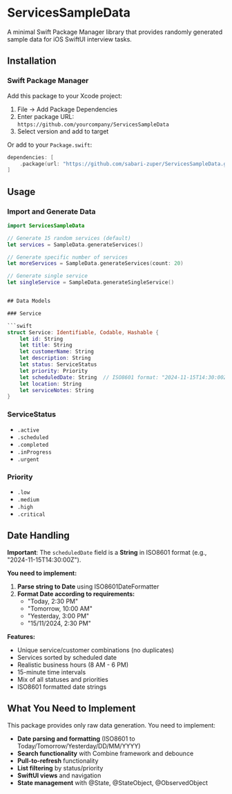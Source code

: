 # ServicesSampleData

A minimal Swift Package Manager library that provides randomly generated sample data for iOS SwiftUI interview tasks.

## Installation

### Swift Package Manager

Add this package to your Xcode project:

1. File → Add Package Dependencies
2. Enter package URL: `https://github.com/yourcompany/ServicesSampleData`
3. Select version and add to target

Or add to your `Package.swift`:

```swift
dependencies: [
    .package(url: "https://github.com/sabari-zuper/ServicesSampleData.git", from: "1.0.0")
]
```

## Usage

### Import and Generate Data

```swift
import ServicesSampleData

// Generate 15 random services (default)
let services = SampleData.generateServices()

// Generate specific number of services
let moreServices = SampleData.generateServices(count: 20)

// Generate single service
let singleService = SampleData.generateSingleService()


## Data Models

### Service

```swift
struct Service: Identifiable, Codable, Hashable {
    let id: String
    let title: String
    let customerName: String
    let description: String
    let status: ServiceStatus
    let priority: Priority
    let scheduledDate: String  // ISO8601 format: "2024-11-15T14:30:00Z"
    let location: String
    let serviceNotes: String
}
```

### ServiceStatus

- `.active`
- `.scheduled`  
- `.completed`
- `.inProgress`
- `.urgent`

### Priority

- `.low`
- `.medium`
- `.high`
- `.critical`

## Date Handling

**Important**: The `scheduledDate` field is a **String** in ISO8601 format (e.g., "2024-11-15T14:30:00Z").

**You need to implement:**
1. **Parse string to Date** using ISO8601DateFormatter
2. **Format Date according to requirements:**
   - "Today, 2:30 PM"
   - "Tomorrow, 10:00 AM"  
   - "Yesterday, 3:00 PM"
   - "15/11/2024, 2:30 PM"


**Features:**
- Unique service/customer combinations (no duplicates)
- Services sorted by scheduled date
- Realistic business hours (8 AM - 6 PM)
- 15-minute time intervals
- Mix of all statuses and priorities
- ISO8601 formatted date strings

## What You Need to Implement

This package provides only raw data generation. You need to implement:

- **Date parsing and formatting** (ISO8601 to Today/Tomorrow/Yesterday/DD/MM/YYYY)
- **Search functionality** with Combine framework and debounce
- **Pull-to-refresh** functionality
- **List filtering** by status/priority
- **SwiftUI views** and navigation
- **State management** with @State, @StateObject, @ObservedObject
